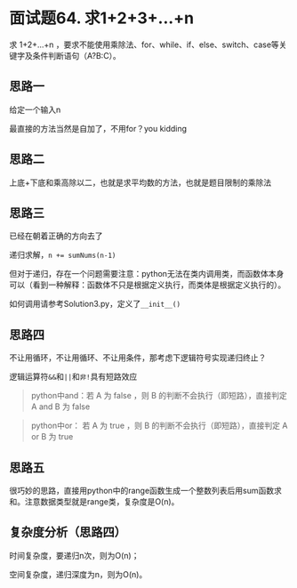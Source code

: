 #  面试题64. 求1+2+3+...+n

求 1+2+...+n ，要求不能使用乘除法、for、while、if、else、switch、case等关键字及条件判断语句（A?B:C）。

## 思路一
给定一个输入n

最直接的方法当然是自加了，不用for？you kidding

## 思路二
上底+下底和乘高除以二，也就是求平均数的方法，也就是题目限制的乘除法

## 思路三
已经在朝着正确的方向去了 

递归求解，```n += sumNums(n-1)```

但对于递归，存在一个问题需要注意：python无法在类内调用类，而函数体本身可以（看到一种解释：函数体不只是根据定义执行，而类体是根据定义执行的）。

如何调用请参考Solution3.py，定义了```__init__()```

## 思路四
不让用循环，不让用循环、不让用条件，那考虑下逻辑符号实现递归终止？

逻辑运算符```&&```和```||```和```非!```具有短路效应
> python中and：若 A 为 false ，则 B 的判断不会执行（即短路），直接判定 A and B 为 false

> python中or： 若 A 为 true ，则 B 的判断不会执行（即短路），直接判定 A or B 为 true

## 思路五
很巧妙的思路，直接用python中的range函数生成一个整数列表后用sum函数求和。注意数据类型就是range类，复杂度是O(n)。

## 复杂度分析（思路四）
时间复杂度，要递归n次，则为O(n)；

空间复杂度，递归深度为n，则为O(n)。





